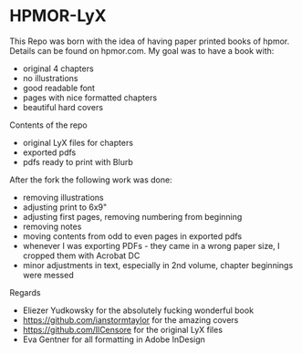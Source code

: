 HPMOR-LyX
=========

This Repo was born with the idea of having paper printed books of hpmor. Details can be found on hpmor.com.
My goal was to have a book with:
- original 4 chapters
- no illustrations
- good readable font
- pages with nice formatted chapters
- beautiful hard covers

Contents of the repo
- original LyX files for chapters
- exported pdfs
- pdfs ready to print with Blurb

After the fork the following work was done:
- removing illustrations
- adjusting print to 6x9"
- adjusting first pages, removing numbering from beginning
- removing notes
- moving contents from odd to even pages in exported pdfs
- whenever I was exporting PDFs - they came in a wrong paper size, I cropped them with Acrobat DC
- minor adjustments in text, especially in 2nd volume, chapter beginnings were messed

Regards
- Eliezer Yudkowsky for the absolutely fucking wonderful book
- https://github.com/ianstormtaylor for the amazing covers
- https://github.com/IlCensore for the original LyX files
- Eva Gentner for all formatting in Adobe InDesign
